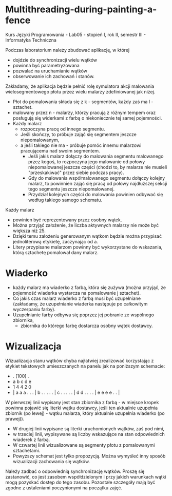# Multithreading-during-painting-a-fence
Kurs Języki Programowania - Lab05 - stopień I, rok II, semestr III - Informatyka Techniczna

Podczas laboratorium należy zbudować aplikację, w której 
- dojdzie do synchronizacji wielu wątków
- powinna być parametryzowana
- pozwalać na uruchamianie wątków
- obserwowanie ich zachowań i stanów.

Zakładamy, że aplikacja będzie pełnić rolę symulatora akcji malowania wielosegmentowego płotu przez wielu malarzy zdefiniowanej jak niżej.
- Płot do pomalowania składa się z k - segmentów, każdy zaś ma l - sztachet.
- malowany przez n - malarzy, którzy pracują z różnym tempem oraz posługują się widerkami z farbą o niekoniecznie tej samej pojemności.
- Każdy malarz 
	- rozpoczyna pracę od innego segmentu. 
	- Jeśli skończy, to próbuje zająć się segmentem jeszcze niepomalowanym, 
	- a jeśli takiego nie ma - próbuje pomóc innemu malarzowi pracującemu nad swoim segmentem.
		- Jeśli jakiś malarz dołączy do malowania segmentu malowanego przez kogoś, to rozpoczyna jego malowanie od połowy niepomalowanej jeszcze części (chodzi  			to, by malarze nie musieli "przeskakiwać" przez siebie podczas pracy). 
		- Gdy do malowania współmalowanego segmentu dołączy kolejny malarz, to powinnien zająć się pracą od połowy najdłuższej sekcji tego segmentu jeszcze 				niepomalowanej. 
		- Przydział kolejnych części do malowania powinien odbywać się według takiego samego schematu.

Każdy malarz 
- powinien być reprezentowany przez osobny wątek. 
- Można przyjąć założenie, że liczba aktywnych malarzy nie może być większa niż 25. 
- Dzięki temu założeniu generowanym wątkom będzie można przypisać jednoliterową etykietę, zaczynając od a. 
- Litery przypisane malarzom powinny być wykorzystane do wskazania, którą sztachetę pomalował dany malarz.

# Wiaderko
- każdy malarz ma wiaderko z farbą, która się zużywa (można przyjąć, że pojemność wiaderka wystarcza na pomalowanie j sztachet). 
- Co jakiś czas malarz wiaderko z farbą musi być uzupełniane (zakładamy, że uzupełnianie wiaderka następuje po całkowitym wyczerpaniu farby). 
- Uzupełnianie farby odbywa się poprzez jej pobranie ze wspólnego zbiornika, 
	- zbiornika do którego farbę dostarcza osobny wątek dostawcy.
# Wizualizacja
Wizualizacja stanu wątków chyba najłatwiej zrealizować korzystając z etykiet tekstowych umieszczanych na panelu jak na poniższym schemacie:
- . [100] .
- a  b  c  d  e
- 1  4  4  2  0
- | a a a . . . | b . . . . . | c . . . . . | d d . . . . | e e e e . . | 

W pierwszej linii wypisany jest stan zbiornika z farbą 
	- w miejsce kropek powinna pojawić się literki wątku dostawcy, jeśli ten aktualnie uzupełnia zbiornik (po lewej) 
	- wątku malarza, który aktualnie uzupełnia wiaderko (po prawej)).
- W drugiej linii wypisane są literki uruchomionych wątków, zaś pod nimi, 
- w trzeciej linii, wypisywane są liczby wskazujące na stan odpowiednich wiaderek z farbą. 
- W czwartej linii wizualizowane są segmenty płotu z pomalowanymi sztachetami.
- Powyższy schemat jest tylko propozycją. Można wymyśleć inny sposób wizualizacji zachowania się wątków.

Należy zadbać o odpowiednią synchronizację wątków. Proszę się zastanowić, co jest zasobem współdzielonym i przy jakich warunkach wątki mogą pozyskać dostęp do tego zasobu.
Pozostałe szczegóły mają być zgodne z ustaleniami poczynionymi na początku zajęć.
